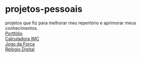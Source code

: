 # projetos-pessoais
projetos que fiz para melhorar meu repertório e aprimorar meus conhecimentos.
<br>
<a href="https://projetos-pessoais-xi.vercel.app/"> Portfólio</a>
<br>
<a href="https://projetos-pessoais-aqc5.vercel.app/"> Calculadora IMC</a>
<br>
<a href="https://projetos-pessoais-jogo-da-forca.vercel.app/"> Jogo da Forca</a>
<br>
<a href="https://rd-red.vercel.app/"> Relógio Digital</a>
